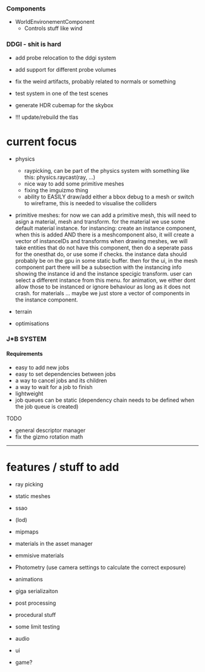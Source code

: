 
### Components

- WorldEnvironementComponent
    - Controls stuff like wind




### DDGI - shit is hard
- add probe relocation to the ddgi system
- add support for different probe volumes
- fix the weird artifacts, probably related to normals or something
- test system in one of the test scenes
- generate HDR cubemap for the skybox

- !!! update/rebuild the tlas



# current focus

- physics
    - raypicking, can be part of the physics system with something like this: physics.raycast(ray, ...)
    - nice way to add some primitive meshes
    - fixing the imguizmo thing
    - ability to EASILY draw/add either a bbox debug to a mesh or switch to wireframe, this is needed to visualise the colliders

- primitive meshes: for now we can add a primitive mesh, this will need to asign a material, mesh and transform. for the material we use some default material instance.
    for instancing: create an instance component, when this is added AND there is a meshcomponent also, it will create a vector of instanceIDs and transforms
    when drawing meshes, we will take entities that do not have this component, then do a seperate pass for the onesthat do, or use some if checks. the instance data should probably be on the gpu in some static buffer. then for the ui, in the mesh component part there will be a subsection with the instancing info showing the instance id and the instance specigic transform. user can select a different instance from this menu. for animation, we either dont allow those to be instanced or ignore behaviour as long as it does not crash. for materials ... maybe we just store a vector of components in the instance component.
- terrain
- optimisations


### J*B SYSTEM
#### Requirements

- easy to add new jobs
- easy to set dependencies between jobs
- a way to cancel jobs and its children
- a way to wait for a job to finish
- lightweight
- job queues can be static (dependency chain needs to be defined when the job queue is created)


TODO
- general descriptor manager
- fix the gizmo rotation math

--------------------------------

# features / stuff to add

- ray picking
- static meshes
- ssao
- (lod)
- mipmaps
- materials in the asset manager
- emmisive materials
- Photometry (use camera settings to calculate the correct exposure)

- animations
- giga serializaiton

- post processing
- procedural stuff
- some limit testing
- audio
- ui
- game?


